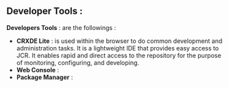 ## Developer Tools :

**Developers Tools** : are the followings : 

  - **CRXDE Lite** : is used within the browser to do common development and administration tasks. It is a lightweight IDE that provides easy access to JCR. It enables rapid and direct access to the repository for the purpose of monitoring, configuring, and developing. 
  - **Web Console** : 
  - **Package Manager** :  
